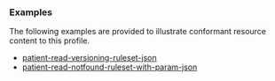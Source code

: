 <!-- Uncomment and update with links to example resource(s) -->
<h3>Examples</h3>

<p>
The following examples are provided to illustrate conformant resource content to this profile.
</p>

- [patient-read-versioning-ruleset-json](TestScript-patient-read-versioning-ruleset-json.html)
- [patient-read-notfound-ruleset-with-param-json](TestScript-patient-read-notfound-ruleset-with-param-json.html)
